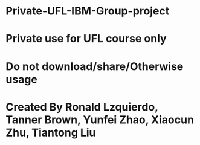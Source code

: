 # Private-UFL-IBM-Group-project
# Private use for UFL course only
# Do not download/share/Otherwise usage
# Created By Ronald Lzquierdo, Tanner Brown, Yunfei Zhao, Xiaocun Zhu, Tiantong Liu
